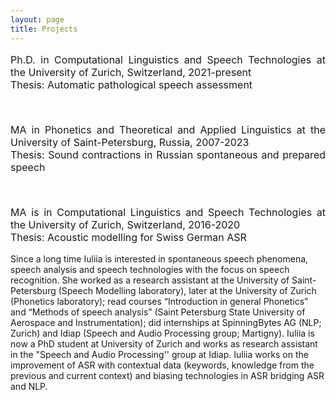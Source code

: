 ```yaml
---
layout: page
title: Projects
---
```



<font size="3.5">
<p align="justify">
<i class="fas fa-university"></i> Ph.D. in Computational Linguistics and Speech Technologies at the University of Zurich, Switzerland, 2021-present
<br />
<i class="fas fa-book-open"></i> Thesis: Automatic pathological speech assessment
</p>

<!-- <a class="btn btn-outline-success"><i class="fas fa-book-open" aria-hidden="true"></i>&nbsp;{{- tag -}}&nbsp; ThesisR</a> -->

<br />

<p align="justify">
<i class="fas fa-university"></i>  MA in Phonetics and Theoretical and Applied Linguistics at the University of Saint-Petersburg, Russia, 2007-2023
<br />
<i class="fas fa-book-open"></i> Thesis: Sound contractions in Russian spontaneous and prepared speech
</p>
   
<br />

<p align="justify">
<i class="fas fa-university"></i> MA is in Computational Linguistics and Speech Technologies at the University of Zurich, Switzerland, 2016-2020
<br />   
<i class="fas fa-book-open"></i> Thesis: Acoustic modelling for Swiss German ASR
</p>

</font>

Since a long time Iuliia is interested in spontaneous speech phenomena, speech analysis and speech technologies with the focus on speech recognition. She worked as a research assistant at the University of Saint-Petersburg (Speech Modelling laboratory), later at the University of Zurich (Phonetics laboratory); read courses “Introduction in general Phonetics” and “Methods of speech analysis” (Saint Petersburg State University of Aerospace and Instrumentation); did internships at SpinningBytes AG (NLP; Zurich) and Idiap (Speech and Audio Processing group; Martigny).
Iuliia is now a PhD student at University of Zurich and works as research assistant in the "Speech and Audio Processing'' group at Idiap. Iuliia works on the improvement of ASR with contextual data (keywords, knowledge from the previous and current context) and biasing technologies in ASR bridging ASR and NLP.
